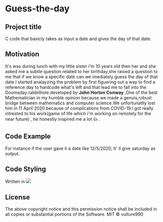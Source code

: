 # Guess-the-day
## Project title
C code that basicly takes as input a date and gives the day of that date.
## Motivation
It's was during lunch with my little sister i'm 10 years old then her and she asked me a subtle question related to her birthday,she raised a question to me that if we know a specific date can we imediately guess the day of that date.I started analayzing the problem by first figuering out a way to find a reference day to hardcode what's left and that lead me to fall into the Doomsday rabbithole developed by **John Horton Conway** ,One of the best Mathematician in my humble opinion because we made a genuis,robust bridge between mathematics and computer science.We unfortunatlly lost him in 11 April 2020  because of complications from COVID-19.I got really intrested to his work(game of life which i'm working on remotely for the near future) , he honestly inspired me a lot :+1: .
## Code Example
For instance if the user gave it a date like 12/5/2020, It' ll give saturday as output.
## Code Styling
Written in  <img src="https://img.shields.io/badge/c%20-%2300599C.svg?&style=for-the-badge&logo=c&logoColor=white"/> 
## License
The above copyright notice and this permission notice shall be included in all copies or substantial portions of the Software.
 MIT © vulture990
